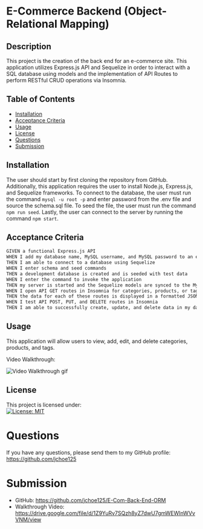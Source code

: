 
# E-Commerce Backend (Object-Relational Mapping)

## Description 
This project is the creation of the back end for an e-commerce site. This application utilizes Express.js API and Sequelize in order to interact with a SQL database using models and the implementation of API Routes to perform RESTful CRUD operations via Insomnia.

## Table of Contents
  - [Installation](#installation)
  - [Acceptance Criteria](#acceptance-criteria)
  - [Usage](#usage)
  - [License](#license)
  - [Questions](#questions)
  - [Submission](#submission)

## Installation 
The user should start by first cloning the repository from GitHub. Additionally, this application requires the user to install Node.js, Express.js, and Sequelize frameworks. To connect to the database, the user must run the command `mysql -u root -p` and enter password from the .env file and source the schema.sql file. To seed the file, the user must run the command `npm run seed`. Lastly, the user can connect to the server by running the command `npm start`. 

## Acceptance Criteria

```md
GIVEN a functional Express.js API
WHEN I add my database name, MySQL username, and MySQL password to an environment variable file
THEN I am able to connect to a database using Sequelize
WHEN I enter schema and seed commands
THEN a development database is created and is seeded with test data
WHEN I enter the command to invoke the application
THEN my server is started and the Sequelize models are synced to the MySQL database
WHEN I open API GET routes in Insomnia for categories, products, or tags
THEN the data for each of these routes is displayed in a formatted JSON
WHEN I test API POST, PUT, and DELETE routes in Insomnia
THEN I am able to successfully create, update, and delete data in my database
```

## Usage 
This application will allow users to view, add, edit, and delete categories, products, and tags.

Video Walkthrough:

![Video Walkthrough gif](./assets/E-Com-Back-End%20ORM%20Video%20Gif.gif)

## License 
This project is licensed under:  
[![License: MIT](https://img.shields.io/badge/License-MIT-yellow.svg)](https://img.shields.io/badge/License-MIT-yellow.svg)

# Questions
If you have any questions, please send them to my GitHub profile: https://github.com/jchoe125

# Submission
* GitHub: https://github.com/jchoe125/E-Com-Back-End-ORM
* Walkthrough Video: https://drive.google.com/file/d/1Z9YuRv7SQzh8yZ7dwU7gmWEWInWVvVNM/view

